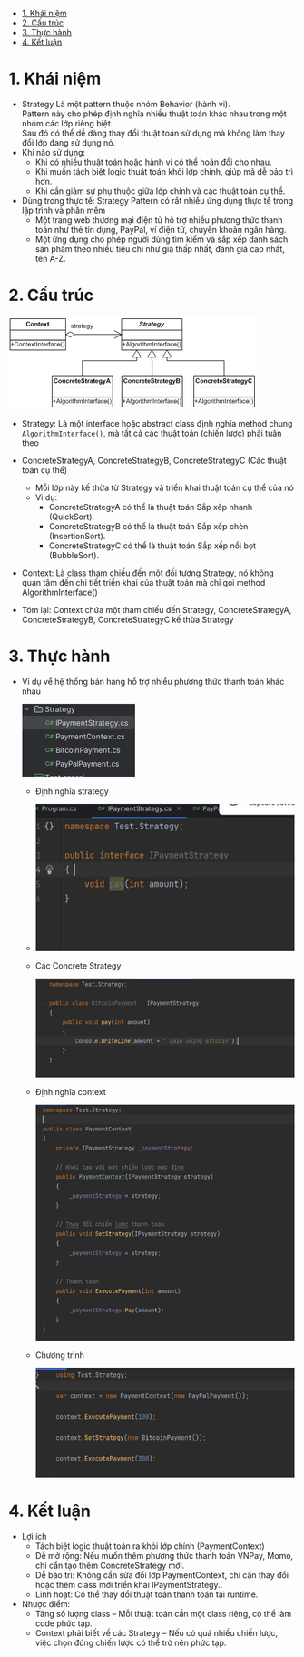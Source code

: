 - [1. Khái niệm](#1-khái-niệm)
- [2. Cấu trúc](#2-cấu-trúc)
- [3. Thực hành](#3-thực-hành)
- [4. Kết luận](#4-kết-luận)

# 1. Khái niệm 
- Strategy Là một pattern thuộc nhóm Behavior (hành vi).<br/> Pattern này cho phép định nghĩa nhiều thuật toán khác nhau trong một nhóm các lớp riêng biệt.<br/>Sau đó có thể dễ dàng thay đổi thuật toán sử dụng mà không làm thay đổi lớp đang sử dụng nó.
- Khi nào sử dụng:
  - Khi có nhiều thuật toán hoặc hành vi có thể hoán đổi cho nhau.
  - Khi muốn tách biệt logic thuật toán khỏi lớp chính, giúp mã dễ bảo trì hơn.
  - Khi cần giảm sự phụ thuộc giữa lớp chính và các thuật toán cụ thể.
- Dùng trong thực tế: Strategy Pattern có rất nhiều ứng dụng thực tế trong lập trình và phần mềm
  - Một trang web thương mại điện tử hỗ trợ nhiều phương thức thanh toán như thẻ tín dụng, PayPal, ví điện tử, chuyển khoản ngân hàng.
  -  Một ứng dụng cho phép người dùng tìm kiếm và sắp xếp danh sách sản phẩm theo nhiều tiêu chí như giá thấp nhất, đánh giá cao nhất, tên A-Z.
# 2. Cấu trúc
![alt](img/strategy.png)

- Strategy: Là một interface hoặc abstract class định nghĩa method chung `AlgorithmInterface()`, mà tất cả các thuật toán (chiến lược) phải tuân theo

- ConcreteStrategyA, ConcreteStrategyB, ConcreteStrategyC (Các thuật toán cụ thể)
  - Mỗi lớp này kế thừa từ Strategy và triển khai thuật toán cụ thể của nó
  - Vi dụ:
    - ConcreteStrategyA có thể là thuật toán Sắp xếp nhanh (QuickSort).
    - ConcreteStrategyB có thể là thuật toán Sắp xếp chèn (InsertionSort).
    - ConcreteStrategyC có thể là thuật toán Sắp xếp nổi bọt (BubbleSort).

- Context: Là class tham chiếu đến một đối tượng Strategy, nó không quan tâm đến chi tiết triển khai của thuật toán mà chỉ gọi method AlgorithmInterface()
  

- Tóm lại: Context chứa một tham chiếu đến Strategy, ConcreteStrategyA, ConcreteStrategyB, ConcreteStrategyC kế thừa Strategy 
  
# 3. Thực hành 
- Ví dụ về hệ thống bán hàng hỗ trợ nhiều phương thức thanh toán khác nhau
  
  ![alt](img/2025-03-16_17-17.jpg)

  - Định nghĩa strategy
  - 
     ![alt](img/2025-03-16_17-17_1.jpg)

  - Các Concrete Strategy 
  
     ![alt](img/2025-03-16_17-23.jpg) 

  - Định nghĩa context
  
    ![alt](img/2025-03-16_17-28.jpg)

  - Chương trình
  
     ![alt](img/2025-03-16_17-30.jpg)

# 4. Kết luận
- Lợi ích 
  - Tách biệt logic thuật toán ra khỏi lớp chính (PaymentContext)
  - Dễ mở rộng: Nếu muốn thêm phương thức thanh toán VNPay, Momo, chỉ cần tạo thêm ConcreteStrategy mới.
  - Dễ bảo trì: Không cần sửa đổi lớp PaymentContext, chỉ cần thay đổi hoặc thêm class mới triển khai IPaymentStrategy..
  - Linh hoạt: Có thể thay đổi thuật toán thanh toán tại runtime.
- Nhược điểm:
  - Tăng số lượng class – Mỗi thuật toán cần một class riêng, có thể làm code phức tạp.
  - Context phải biết về các Strategy – Nếu có quá nhiều chiến lược, việc chọn đúng chiến lược có thể trở nên phức tạp.

